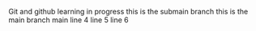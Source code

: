 Git and github learning in progress
this is the submain branch
this is the main branch main
line 4
line 5
line 6
